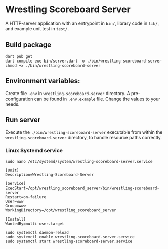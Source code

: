 # Wrestling Scoreboard Server

A HTTP-server application with an entrypoint in `bin/`, library code
in `lib/`, and example unit test in `test/`.

## Build package

```shell
dart pub get
dart compile exe bin/server.dart -o ./bin/wrestling-scoreboard-server
chmod +x ./bin/wrestling-scoreboard-server
```

## Environment variables:

Create file `.env` in `wrestling-scoreboard-server` directory. 
A pre-configuration can be found in `.env.example` file. Change the values to your needs.

## Run server

Execute the `./bin/wrestling-scoreboard-server` executable from within the `wrestling-scoreboard-server` directory, to handle resource paths correctly.

### Linux Systemd service

```shell
sudo nano /etc/systemd/system/wrestling-scoreboard-server.service
```

```
[Unit]
Description=Wrestling-Scoreboard-Server

[Service]
ExecStart=/opt/wrestling_scoreboard_server/bin/wrestling-scoreboard-server
Restart=on-failure
User=www
Group=www
WorkingDirectory=/opt/wrestling_scoreboard_server

[Install]
WantedBy=multi-user.target
```

```shell
sudo systemctl daemon-reload
sudo systemctl enable wrestling-scoreboard-server.service
sudo systemctl start wrestling-scoreboard-server.service
```
